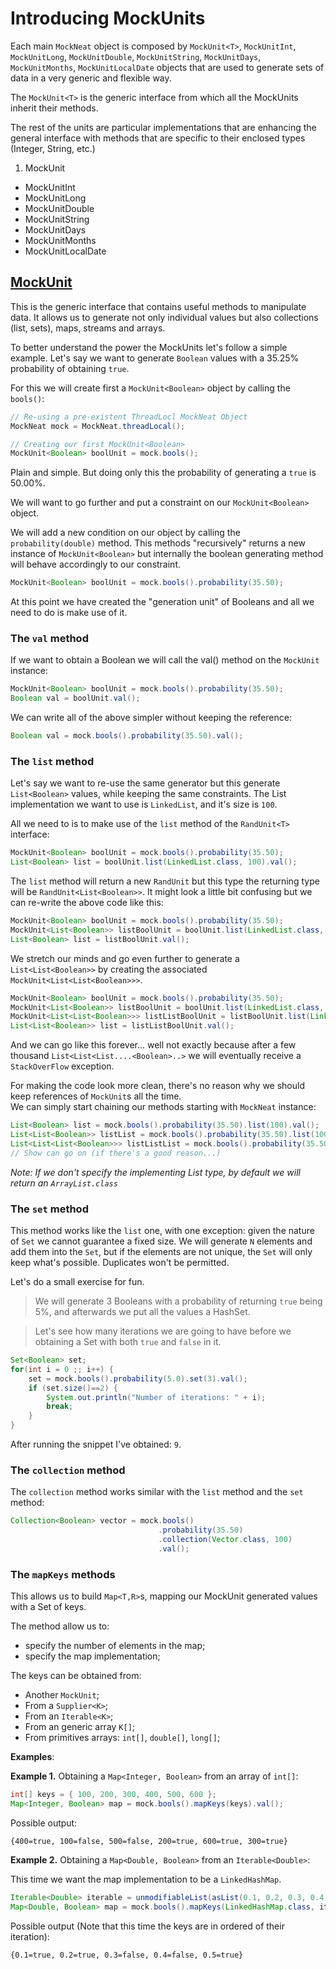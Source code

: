 # Introducing MockUnits

Each main `MockNeat` object is composed by `MockUnit<T>`, `MockUnitInt`, `MockUnitLong`, `MockUnitDouble`, `MockUnitString`, `MockUnitDays`, `MockUnitMonths`, `MockUnitLocalDate` objects that are used to generate sets of data in a very generic and flexible way.

The `MockUnit<T>` is the generic interface from which all the MockUnits inherit their methods. 

The rest of the units are particular implementations that are enhancing the general interface with methods that are specific to their enclosed types (Integer, String, etc.)

1. MockUnit
* MockUnitInt 
* MockUnitLong
* MockUnitDouble
* MockUnitString
* MockUnitDays
* MockUnitMonths
* MockUnitLocalDate

## [MockUnit<T>](#mockunit-t)

This is the generic interface that contains useful methods to manipulate data. It allows us to generate not only  individual values but also collections (list, sets), maps, streams and arrays. 

To better understand the power the MockUnits let's follow a simple example. Let's say we want to generate `Boolean` values with a 35.25% probability of obtaining `true`.

For this we will create first a `MockUnit<Boolean>` object by calling the `bools()`:

```java
// Re-using a pre-existent ThreadLocl MockNeat Object
MockNeat mock = MockNeat.threadLocal();

// Creating our first MockUnit<Boolean>
MockUnit<Boolean> boolUnit = mock.bools();
```

Plain and simple. But doing only this the probability of generating a `true` is 50.00%. 

We will want to go further and put a constraint on our `MockUnit<Boolean>` object. 

We will add a new condition on our object by calling the `probability(double)` method. This methods "recursively" returns a new instance of `MockUnit<Boolean>` but internally the boolean generating method will behave accordingly to our constraint.

```java
MockUnit<Boolean> boolUnit = mock.bools().probability(35.50);
```

At this point we have created the "generation unit" of Booleans and all we need to do is make use of it.


### The `val` method

If we want to obtain a Boolean we will call the val() method on the `MockUnit` instance:

```java
MockUnit<Boolean> boolUnit = mock.bools().probability(35.50);
Boolean val = boolUnit.val();
```

We can write all of the above simpler without keeping the reference:

```java
Boolean val = mock.bools().probability(35.50).val();
```

### The `list` method

Let's say we want to re-use the same generator but this generate `List<Boolean>` values, while keeping the same constraints. The List implementation we want to use is `LinkedList`, and it's size is `100`.

All we need to is to make use of the `list` method of the `RandUnit<T>` interface:

```java
MockUnit<Boolean> boolUnit = mock.bools().probability(35.50);
List<Boolean> list = boolUnit.list(LinkedList.class, 100).val();
``` 

The `list` method will return a new `RandUnit` but this type the returning type will be `RandUnit<List<Boolean>>`. It might look a little bit confusing but we can re-write the above code like this:

```java
MockUnit<Boolean> boolUnit = mock.bools().probability(35.50);
MockUnit<List<Boolean>> listBoolUnit = boolUnit.list(LinkedList.class, 100);
List<Boolean> list = listBoolUnit.val();
```

We stretch our minds and go even further to generate a `List<List<Boolean>>` by creating the associated `MockUnit<List<List<Boolean>>>`. 

```java
MockUnit<Boolean> boolUnit = mock.bools().probability(35.50);
MockUnit<List<Boolean>> listBoolUnit = boolUnit.list(LinkedList.class, 100);
MockUnit<List<List<Boolean>>> listListBoolUnit = listBoolUnit.list(LinkedList.class, 100);
List<List<Boolean>> list = listListBoolUnit.val();
```

And we can go like this forever... well not exactly because after a few thousand `List<List<List....<Boolean>..>`  we will eventually receive a `StackOverFlow` exception.

For making the code look more clean, there's no reason why we should keep references of `MockUnit`s all the time.  
We can simply start chaining our methods starting with `MockNeat` instance:

```java
List<Boolean> list = mock.bools().probability(35.50).list(100).val();
List<List<Boolean>> listList = mock.bools().probability(35.50).list(100).list(100).val();
List<List<List<Boolean>>> listListList = mock.bools().probability(35.50).list(100).list(100).list(100).val();
// Show can go on (if there's a good reason...)
```

_Note: If we don't specify the implementing List type, by default we will return an `ArrayList.class`_

### The `set` method

This method works like the `list` one, with one exception: given the nature of `Set` we cannot guarantee a fixed size. We will generate `N` elements and add them into the `Set`, but if the elements are not unique, the `Set` will only keep what's possible. Duplicates won't be permitted.

Let's do a small exercise for fun. 

> We will generate 3 Booleans with a probability of returning `true` being 5%, and afterwards we put all the values a HashSet. 

> Let's see how many iterations we are going to have before we obtaining a Set with both `true` and `false` in it.

```java
Set<Boolean> set;
for(int i = 0 ;; i++) {
    set = mock.bools().probability(5.0).set(3).val();
    if (set.size()==2) {
        System.out.println("Number of iterations: " + i);
        break;
    }
}
```

After running the snippet I've obtained: `9`.

### The `collection` method

The `collection` method works similar with the `list` method and the `set` method:

```java
Collection<Boolean> vector = mock.bools()
                                 .probability(35.50)
                                 .collection(Vector.class, 100)
                                 .val();
```

### The `mapKeys` methods

This allows us to build `Map<T,R>`s, mapping our MockUnit generated values with a Set of keys.

The method allow us to:
- specify the number of elements in the map;
- specify the map implementation;

The keys can be obtained from:
- Another `MockUnit`;
- From a `Supplier<K>`;
- From an `Iterable<K>`;
- From an generic array `K[]`;
- From primitives arrays: `int[]`, `double[]`, `long[]`;

**Examples**:

**Example 1.** Obtaining a `Map<Integer, Boolean>` from an array of `int[]`:

```java
int[] keys = { 100, 200, 300, 400, 500, 600 };
Map<Integer, Boolean> map = mock.bools().mapKeys(keys).val();
```

Possible output:
```
{400=true, 100=false, 500=false, 200=true, 600=true, 300=true}
```

**Example 2.** Obtaining a `Map<Double, Boolean>` from an `Iterable<Double>`:

This time we want the map implementation to be a `LinkedHashMap`. 

```java
Iterable<Double> iterable = unmodifiableList(asList(0.1, 0.2, 0.3, 0.4, 0.5));
Map<Double, Boolean> map = mock.bools().mapKeys(LinkedHashMap.class, iterable).val();
```

Possible output (Note that this time the keys are in ordered of their iteration):
```
{0.1=true, 0.2=true, 0.3=false, 0.4=false, 0.5=true}
```
